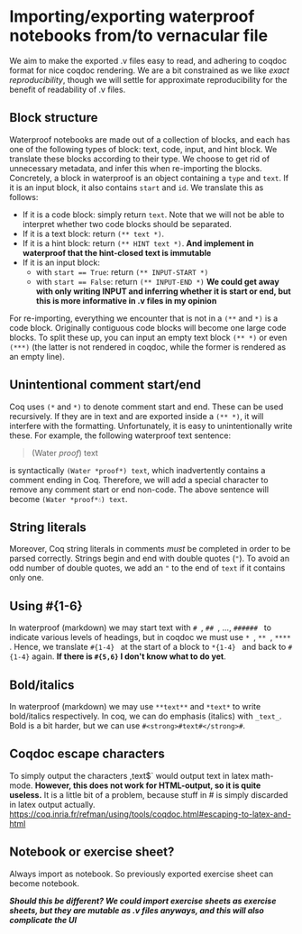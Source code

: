 # Importing/exporting waterproof notebooks from/to vernacular file
We aim to make the exported .v files easy to read, and adhering to coqdoc format for nice coqdoc rendering. We are a bit constrained as we like *exact reproducibility*, though we will settle for approximate reproducibility for the benefit of readability of .v files.


## Block structure

Waterproof notebooks are made out of a collection of blocks, and each has one of the following types of block: text, code, input, and hint block. We translate these blocks according to their type. We choose to get rid of unnecessary metadata, and infer this when re-importing the blocks.
Concretely, a block in waterproof is an object containing a `type` and `text`. If it is an input block, it also contains `start` and `id`. We translate this as follows:
- If it is a code block: simply return `text`. Note that we will not be able to interpret whether two code blocks should be separated.
- If it is a text block: return `(** text *)`.
- If it is a hint block: return `(** HINT text *)`. **And implement in waterproof that the hint-closed text is immutable**
- If it is an input block:
   - with `start == True`: return `(** INPUT-START *)`
   - with `start == False`: return `(** INPUT-END *)` **We could get away with only writing INPUT and inferring whether it is start or end, but this is more informative in .v files in my opinion**

For re-importing, everything we encounter that is not in a `(**` and `*)` is a code block. Originally contiguous code blocks will become one large code blocks. To split these up, you can input an empty text block `(** *)` or even `(***)` (the latter is not rendered in coqdoc, while the former is rendered as an empty line).

## Unintentional comment start/end

Coq uses `(*` and `*)` to denote comment start and end. These can be used recursively. If they are in text and are exported inside a `(** *)`, it will interfere with the formatting.
Unfortunately, it is easy to unintentionally write these. For example, the following waterproof text sentence:

> (Water *proof*) text

is syntactically `(Water *proof*) text`, which inadvertently contains a comment ending in Coq. Therefore, we will add a special character to remove any comment start or end non-code. The above sentence will become `(Water *proof*💧) text`.

## String literals

Moreover, Coq string literals in comments *must* be completed in order to be parsed correctly. Strings begin and end with double quotes (`"`). To avoid an odd number of double quotes, we add an `"` to the end of `text` if it contains only one.

## Using \#{1-6}
In waterproof (markdown) we may start text with `# `, `## `, ..., `###### ` to indicate various levels of headings, but in coqdoc we must use `* `, `** `, `**** `. Hence, we translate `#{1-4} ` at the start of a block to `*{1-4} ` and back to `#{1-4}` again. **If there is `#{5,6}` I don't know what to do yet**.

## Bold/italics
In waterproof (markdown) we may use `**text**` and `*text*` to write bold/italics respectively. In coq, we can do emphasis (italics) with `_text_`. Bold is a bit harder, but we can use `#<strong>#text#</strong>#`.

## Coqdoc escape characters
To simply output the characters $, % and # and escaping their escaping role in coqdoc, these characters are be doubled. In coqdoc, `$text$` would output text in latex math-mode. **However, this does not work for HTML-output, so it is quite useless.** 
It is a little bit of a problem, because stuff in # is simply discarded in latex output actually.
https://coq.inria.fr/refman/using/tools/coqdoc.html#escaping-to-latex-and-html

## Notebook or exercise sheet?

Always import as notebook. So previously exported exercise sheet can become notebook.

***Should this be different? We could import exercise sheets as exercise sheets, but they are mutable as .v files anyways, and this will also complicate the UI***
